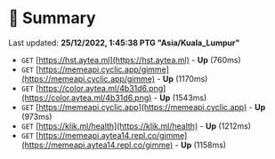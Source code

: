 # 📖 Summary
Last updated: **25/12/2022, 1:45:38 PTG "Asia/Kuala_Lumpur"**

- `GET` [https://hst.aytea.ml](https://hst.aytea.ml) - **Up** (760ms)
- `GET` [https://memeapi.cyclic.app/gimme](https://memeapi.cyclic.app/gimme) - **Up** (1170ms)
- `GET` [https://color.aytea.ml/4b31d6.png](https://color.aytea.ml/4b31d6.png) - **Up** (1543ms)
- `GET` [https://memeapi.cyclic.app](https://memeapi.cyclic.app) - **Up** (973ms)
- `GET` [https://klik.ml/health](https://klik.ml/health) - **Up** (1212ms)
- `GET` [https://memeapi.aytea14.repl.co/gimme](https://memeapi.aytea14.repl.co/gimme) - **Up** (1158ms)
